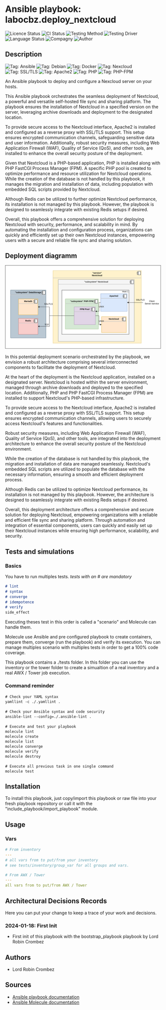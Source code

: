 # Ansible playbook: labocbz.deploy_nextcloud

![Licence Status](https://img.shields.io/badge/licence-MIT-brightgreen)
![CI Status](https://img.shields.io/badge/CI-success-brightgreen)
![Testing Method](https://img.shields.io/badge/Testing%20Method-Ansible%20Molecule-blueviolet)
![Testing Driver](https://img.shields.io/badge/Testing%20Driver-docker-blueviolet)
![Language Status](https://img.shields.io/badge/language-Ansible-red)
![Compagny](https://img.shields.io/badge/Compagny-Labo--CBZ-blue)
![Author](https://img.shields.io/badge/Author-Lord%20Robin%20Crombez-blue)

## Description

![Tag: Ansible](https://img.shields.io/badge/Tech-Ansible-orange)
![Tag: Debian](https://img.shields.io/badge/Tech-Debian-orange)
![Tag: Docker](https://img.shields.io/badge/Tech-Docker-orange)
![Tag: Nexcloud](https://img.shields.io/badge/Tech-Nexcloud-orange)
![Tag: SSL/TLS](https://img.shields.io/badge/Tech-SSL%2FTLS-orange)
![Tag: Apache2](https://img.shields.io/badge/Tech-Apache2-orange)
![Tag: PHP](https://img.shields.io/badge/Tech-PHP-orange)
![Tag: PHP-FPM](https://img.shields.io/badge/Tech-PHP--FPM-orange)

An Ansible playbook to deploy and configure a Nexcloud server on your hosts.

This Ansible playbook orchestrates the seamless deployment of Nextcloud, a powerful and versatile self-hosted file sync and sharing platform. The playbook ensures the installation of Nextcloud in a specified version on the server, leveraging archive downloads and deployment to the designated location.

To provide secure access to the Nextcloud interface, Apache2 is installed and configured as a reverse proxy with SSL/TLS support. This setup ensures encrypted communication channels, safeguarding sensitive data and user information. Additionally, robust security measures, including Web Application Firewall (WAF), Quality of Service (QoS), and other tools, are installed to enhance the overall security posture of the deployment.

Given that Nextcloud is a PHP-based application, PHP is installed along with PHP FastCGI Process Manager (FPM). A specific PHP pool is created to optimize performance and resource utilization for Nextcloud operations. While the creation of the database is not handled by this playbook, it manages the migration and installation of data, including population with embedded SQL scripts provided by Nextcloud.

Although Redis can be utilized to further optimize Nextcloud performance, its installation is not managed by this playbook. However, the playbook is designed to seamlessly integrate with existing Redis setups if desired.

Overall, this playbook offers a comprehensive solution for deploying Nextcloud with security, performance, and scalability in mind. By automating the installation and configuration process, organizations can quickly and efficiently set up their own Nextcloud instances, empowering users with a secure and reliable file sync and sharing solution.

## Deployment diagramm

![Ansible-Playbook-Labocbz-Deploy-Nextcloud](./assets/Ansible-Playbook-Labocbz-Deploy-Nextcloud.drawio.svg)

In this potential deployment scenario orchestrated by the playbook, we envision a robust architecture comprising several interconnected components to facilitate the deployment of Nextcloud.

At the heart of the deployment is the Nextcloud application, installed on a designated server. Nextcloud is hosted within the server environment, managed through archive downloads and deployed to the specified location. Additionally, PHP and PHP FastCGI Process Manager (FPM) are installed to support Nextcloud's PHP-based infrastructure.

To provide secure access to the Nextcloud interface, Apache2 is installed and configured as a reverse proxy with SSL/TLS support. This setup ensures encrypted communication channels, allowing users to securely access Nextcloud's features and functionalities.

Robust security measures, including Web Application Firewall (WAF), Quality of Service (QoS), and other tools, are integrated into the deployment architecture to enhance the overall security posture of the Nextcloud environment.

While the creation of the database is not handled by this playbook, the migration and installation of data are managed seamlessly. Nextcloud's embedded SQL scripts are utilized to populate the database with the necessary information, ensuring a smooth and efficient deployment process.

Although Redis can be utilized to optimize Nextcloud performance, its installation is not managed by this playbook. However, the architecture is designed to seamlessly integrate with existing Redis setups if desired.

Overall, this deployment architecture offers a comprehensive and secure solution for deploying Nextcloud, empowering organizations with a reliable and efficient file sync and sharing platform. Through automation and integration of essential components, users can quickly and easily set up their Nextcloud instances while ensuring high performance, scalability, and security.

## Tests and simulations

### Basics

You have to run multiples tests. *tests with an # are mandatory*

```MARKDOWN
# lint
# syntax
# converge
# idempotence
# verify
side_effect
```

Executing theses test in this order is called a "scenario" and Molecule can handle them.

Molecule use Ansible and pre configured playbook to create containers, prepare them, converge (run the playbook) and verify its execution.
You can manage multiples scenario with multiples tests in order to get a 100% code coverage.

This playbook contains a ./tests folder. In this folder you can use the inventory or the tower folder to create a simualtion of a real inventory and a real AWX / Tower job execution.

### Command reminder

```SHELL
# Check your YAML syntax
yamllint -c ./.yamllint .

# Check your Ansible syntax and code security
ansible-lint --config=./.ansible-lint .

# Execute and test your playbook
molecule lint
molecule create
molecule list
molecule converge
molecule verify
molecule destroy

# Execute all previous task in one single command
molecule test
```

## Installation

To install this playbook, just copy/import this playbook or raw file into your fresh playbook repository or call it with the "include_playbook/import_playbook" module.

## Usage

### Vars

```YAML
# From inventory
---
# all vars from to put/from your inventory
# see tests/inventory/group_var for all groups and vars.
```

```YAML
# From AWX / Tower
---
all vars from to put/from AWX / Tower
```

## Architectural Decisions Records

Here you can put your change to keep a trace of your work and decisions.

### 2024-01-18: First Init

* First init of this playbook with the bootstrap_playbook playbook by Lord Robin Crombez

## Authors

* Lord Robin Crombez

## Sources

* [Ansible playbook documentation](https://docs.ansible.com/ansible/latest/playbook_guide/playbooks_reuse_playbooks.html)
* [Ansible Molecule documentation](https://molecule.readthedocs.io/)
